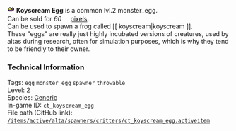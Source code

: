 ![ ](https://raw.githubusercontent.com/Ceterai/Enternia/main/items/active/alta/spawners/critters/ct_koyscream_egg.png) **Koyscream Egg** is a common lvl.2 monster_egg.  
Can be sold for *60* <img src="https://starbounder.org/mediawiki/images/2/21/Pixel.png" width="12" height="16"/> [pixels](https://starbounder.org/Pixel).  
Can be used to spawn a frog called [[ koyscream|koyscream ]].  
These "eggs" are really just highly incubated versions of creatures, used by altas during research, often for simulation purposes, which is why they tend to be friendly to their owner.

### Technical Information

Tags: `egg` `monster_egg` `spawner` `throwable`  
Level: 2  
Species: [Generic](https://starbounder.org/Perfectly_Generic_Item)  
In-game ID: `ct_koyscream_egg`  
File path (GitHub link): [`/items/active/alta/spawners/critters/ct_koyscream_egg.activeitem`](https://github.com/Ceterai/Enternia/blob/main/items/active/alta/spawners/critters/ct_koyscream_egg.activeitem)

